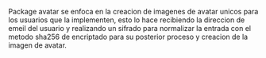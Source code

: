 Package avatar se enfoca en la creacion de imagenes de avatar unicos para los usuarios que la implementen,
esto lo hace recibiendo la direccion de emeil del usuario y realizando un sifrado para normalizar la entrada con el metodo sha256 de encriptado para su posterior proceso y creacion de la imagen de avatar.